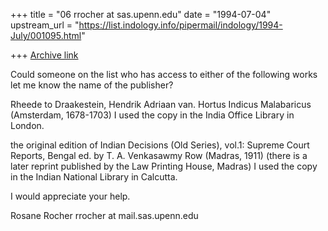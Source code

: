 +++
title = "06 rrocher at sas.upenn.edu"
date = "1994-07-04"
upstream_url = "https://list.indology.info/pipermail/indology/1994-July/001095.html"

+++
[Archive link](https://list.indology.info/pipermail/indology/1994-July/001095.html)

Could someone on the list who has access to either of the following 
works let me know the name of the publisher?

Rheede to Draakestein, Hendrik Adriaan van. 
Hortus Indicus Malabaricus (Amsterdam, 1678-1703)
I used the copy in the India Office Library in London.

the original edition of 
Indian Decisions (Old Series), vol.1: Supreme Court Reports, Bengal
ed. by T. A. Venkasawmy Row (Madras, 1911)
(there is a later reprint published by the Law Printing House, Madras)
I used the copy in the Indian National Library in Calcutta.

I would appreciate your help. 

Rosane Rocher
rrocher at mail.sas.upenn.edu







